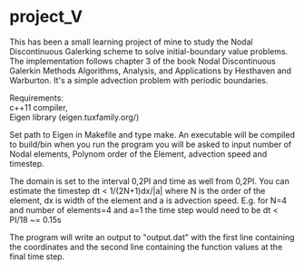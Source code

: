 # project_V
This has been a small learning project of mine
to study the Nodal Discontinuous Galerking scheme
to solve initial-boundary value problems. The
implementation follows chapter 3 of the book
Nodal Discontinuous Galerkin Methods Algorithms, 
Analysis, and Applications by Hesthaven and 
Warburton. It's a simple advection problem with
periodic boundaries.

Requirements:  
c++11 compiler,  
Eigen library (eigen.tuxfamily.org/)

Set path to Eigen in Makefile and type make.
An executable will be compiled to build/bin when
you run the program you will be asked to input
number of Nodal elements, Polynom order of the 
Element, advection speed and timestep.

The domain is set to the interval 0,2PI and time
as well from 0,2PI. You can estimate the timestep
dt < 1/(2N+1)dx/|a|
where N is the order of the element, dx is width
of the element and a is advection speed. E.g. for
N=4 and number of elements=4 and a=1 the time step
would need to be dt < PI/18 ~= 0.15s

The program will write an output to "output.dat"
with the first line containing the coordinates and 
the second line containing the function values at 
the final time step.
